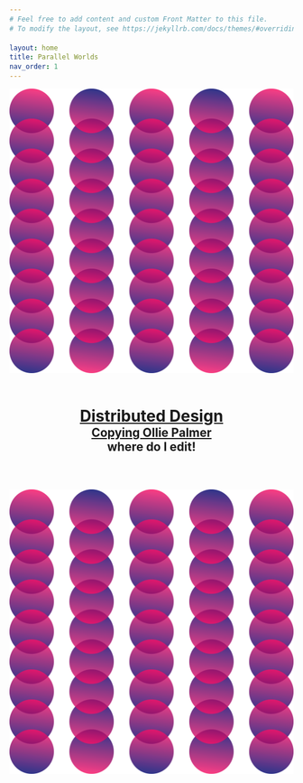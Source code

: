 ```yaml
---
# Feel free to add content and custom Front Matter to this file.
# To modify the layout, see https://jekyllrb.com/docs/themes/#overriding-theme-defaults

layout: home
title: Parallel Worlds
nav_order: 1
---
```


![](/assets/pw-02.svg)

<h1 class='home' style='text-align:center;margin: 2em 0 0 0;padding: 0 0 0 0;'><a href="/2021/about">Distributed Design</a></h1>
<h2 style='text-align:center;margin: 0 0 3em 0;padding: 0 0 0 0;'><a href="/2021/about">Copying Ollie Palmer</a><br><a>where do I edit!</a></h2>

![](/assets/pw-02.svg)
